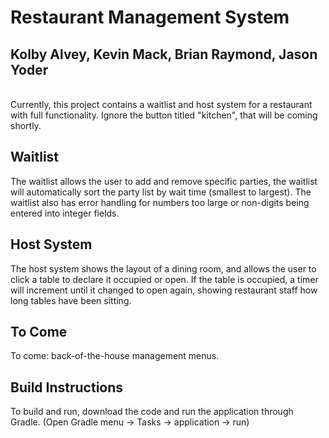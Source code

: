 <h1>Restaurant Management System</h1>

<h2>Kolby Alvey, Kevin Mack, Brian Raymond, Jason Yoder</h2>
<br>
Currently, this project contains a waitlist and host system for a restaurant with full functionality. Ignore the button titled "kitchen", that will be coming shortly.
<br>
<h2>Waitlist</h2>
The waitlist allows the user to add and remove specific parties, the waitlist will automatically sort the party list by wait time (smallest to largest). 
The waitlist also has error handling for numbers too large or non-digits being entered into integer fields.
<h2>Host System</h2>
The host system shows the layout of a dining room, and allows the user to click a table to declare it occupied or open.
If the table is occupied, a timer will increment until it changed to open again, showing restaurant staff how long tables have been sitting.
<h2>To Come</h2>
To come: back-of-the-house management menus.
<h2>Build Instructions</h2>
To build and run, download the code and run the application through Gradle. (Open Gradle menu -> Tasks -> application -> run)
